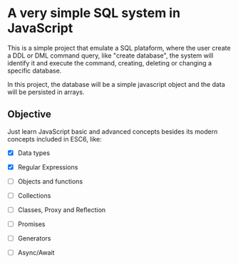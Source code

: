 # A very simple SQL system in JavaScript

This is a simple project that emulate a SQL plataform, where the user create a DDL or DML command query, like "create database", the system will identify it and execute the command, creating, deleting or changing a specific database.

In this project, the database will be a simple javascript object and the data will be persisted in arrays. 

## Objective

Just learn JavaScript basic and advanced concepts besides its modern concepts included in ESC6, like:

- [x] Data types
- [x] Regular Expressions
- [ ] Objects and functions
- [ ] Collections
- [ ] Classes, Proxy and Reflection
- [ ] Promises
- [ ] Generators
- [ ] Async/Await
 


